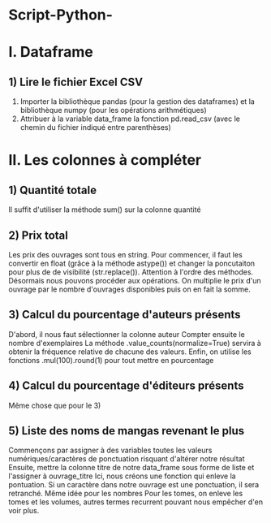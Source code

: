 # Script-Python-
# I. Dataframe
 
## 1) Lire le fichier Excel CSV
 
1. Importer la bibliothèque pandas (pour la gestion des dataframes) et la bibliothèque numpy (pour les opérations arithmétiques)
2. Attribuer à la variable data_frame la fonction pd.read_csv (avec le chemin du fichier indiqué entre parenthèses)

# II. Les colonnes à compléter
## 1) Quantité totale
 
Il suffit d'utiliser la méthode sum() sur la colonne quantité 

 
## 2) Prix total
 
Les prix des ouvrages sont tous en string. Pour commencer, il faut les convertir en float (grâce à la méthode astype()) et changer la poncutaiton pour plus de de visibilité (str.replace()). Attention à l'ordre des méthodes. 
Désormais nous pouvons procéder aux opérations. On multiplie le prix d'un ouvrage par le nombre d'ouvrages disponibles puis on en fait la somme.  

## 3) Calcul du pourcentage d'auteurs présents 
 
D'abord, il nous faut sélectionner la colonne auteur
Compter ensuite le nombre d'exemplaires
La méthode .value_counts(normalize=True) servira à obtenir la fréquence relative de chacune des valeurs. 
Enfin, on utilise les fonctions .mul(100).round(1) pour tout mettre en pourcentage 

## 4) Calcul du pourcentage d'éditeurs présents 

Même chose que pour le 3)
## 5) Liste des noms de mangas revenant le plus
 
Commençons par assigner à des variables toutes les valeurs numériques/caractères de ponctuation risquant d'altérer notre résultat
Ensuite, mettre la colonne titre de notre data_frame sous forme de liste et l'assigner à ouvrage_titre
Ici, nous créons une fonction qui enleve la pontuation. Si un caractère dans notre ouvrage est une ponctuation, il sera retranché. 
Même idée pour les nombres
Pour les tomes, on enleve les tomes et les volumes, autres termes recurrent pouvant nous empêcher d'en voir plus.

